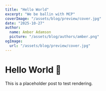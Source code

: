 ```yaml
---
title: "Hello World"
excerpt: "We be ballin with MCP"
coverImage: "/assets/blog/preview/cover.jpg"
date: "2025-10-27"
author:
  name: Amber Adamson
  picture: "/assets/blog/authors/amber.png"
ogImage:
  url: "/assets/blog/preview/cover.jpg"
---
```

# Hello World 🌙

This is a placeholder post to test rendering.
